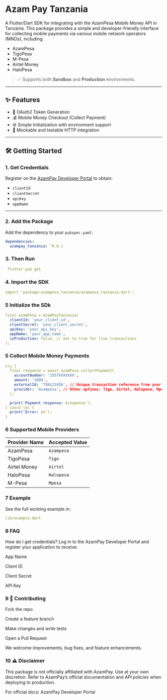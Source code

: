 # Azam Pay Tanzania

A Flutter/Dart SDK for integrating with the AzamPesa Mobile Money API in Tanzania. This package provides a simple and developer-friendly interface for collecting mobile payments via various mobile network operators (MNOs), including:

- AzamPesa
- TigoPesa
- M-Pesa
- Airtel Money
- HaloPesa

> ✅ Supports both **Sandbox** and **Production** environments.

---

## ✨ Features

- 🔐 OAuth2 Token Generation
- 💰 Mobile Money Checkout (Collect Payment)
- ⚙️ Simple Initialization with environment support
- 🧪 Mockable and testable HTTP integration

---

## 🛠 Getting Started

### 1. Get Credentials

Register on the [AzamPay Developer Portal](https://developers.azampay.co.tz/home) to obtain:

- `clientId`
- `clientSecret`
- `apiKey`
- `appName`

---

### 2. Add the Package

Add the dependency to your `pubspec.yaml`:

```yaml
dependencies:
  azampay_tanzania: ^0.0.1
  ```
  
### 3. Then Run

```yaml
 flutter pub get 
 ```

### 4. Import the SDK

```yaml
import 'package:azampesa_tanzania/azampesa_tanzania.dart';
```

### 5 Initialize the SDk

```yaml
final azamPesa = AzamPayTanzania(
  clientId: 'your_client_id',
  clientSecret: 'your_client_secret',
  apiKey: 'your_api_key',
  appName: 'your_app_name',
  isProduction: false, // Set to true for live transactions
);
```

### 5 Collect Mobile Money Payments

```yaml
try {
  final response = await azamPesa.collectPayment(
    accountNumber: '2557XXXXXXX',
    amount: '1000',
    externalId: 'TXN123456', // Unique transaction reference from your system
    provider: 'Azampesa', // Other options: Tigo, Airtel, Halopesa, Mpesa
  );

  print('Payment response: $response');
} catch (e) {
  print('Error: $e');
}
```

### 6 Supported Mobile Providers

| Provider Name | Accepted Value |
| ------------- | -------------- |
| AzamPesa      | `Azampesa`     |
| TigoPesa      | `Tigo`         |
| Airtel Money  | `Airtel`       |
| HaloPesa      | `Halopesa`     |
| M-Pesa        | `Mpesa`        |

### 7 Example

See the full working example in:

```yaml
lib/example.dart
```

### 8 FAQ

How do I get credentials?
Log in to the AzamPay Developer Portal and register your application to receive:

App Name

Client ID

Client Secret

API Key

### 9 🤝 Contributing

Fork the repo

Create a feature branch

Make changes and write tests

Open a Pull Request

We welcome improvements, bug fixes, and feature enhancements.

### 10 ⚠️ Disclaimer

This package is not officially affiliated with AzamPay. Use at your own discretion. Refer to AzamPay’s official documentation and API policies when deploying to production.

For official docs: AzamPay Developer Portal
